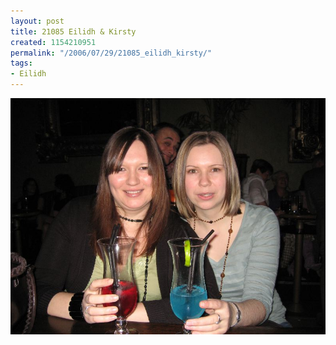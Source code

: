 ```yaml
---
layout: post
title: 21085 Eilidh & Kirsty
created: 1154210951
permalink: "/2006/07/29/21085_eilidh_kirsty/"
tags:
- Eilidh
---
```


<img src="/image/images/IMG_1085.JPG"/>

